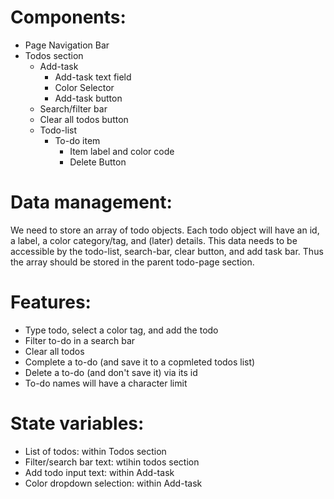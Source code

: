 # Components:
- Page Navigation Bar
- Todos section
  - Add-task
    - Add-task text field
    - Color Selector
    - Add-task button
  - Search/filter bar
  - Clear all todos button
  - Todo-list
    - To-do item
      - Item label and color code
      - Delete Button

# Data management:
We need to store an array of todo objects. Each todo object will have an id, a label, a color category/tag, and (later) details. This data needs to be accessible by the todo-list, search-bar, clear button, and add task bar. Thus the array should be stored in the parent todo-page section.

# Features:
- Type todo, select a color tag, and add the todo
- Filter to-do in a search bar
- Clear all todos
- Complete a to-do (and save it to a copmleted todos list)
- Delete a to-do (and don't save it) via its id
- To-do names will have a character limit

# State variables:
- List of todos: within Todos section
- Filter/search bar text: wtihin todos section
- Add todo input text: within Add-task
- Color dropdown selection: within Add-task



